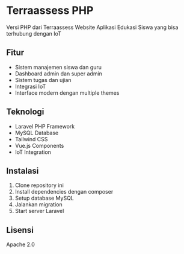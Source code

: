 # Terraassess PHP

Versi PHP dari Terraassess Website Aplikasi Edukasi Siswa yang bisa terhubung dengan IoT

## Fitur
- Sistem manajemen siswa dan guru
- Dashboard admin dan super admin
- Sistem tugas dan ujian
- Integrasi IoT
- Interface modern dengan multiple themes

## Teknologi
- Laravel PHP Framework
- MySQL Database
- Tailwind CSS
- Vue.js Components
- IoT Integration

## Instalasi
1. Clone repository ini
2. Install dependencies dengan composer
3. Setup database MySQL
4. Jalankan migration
5. Start server Laravel

## Lisensi
Apache 2.0
